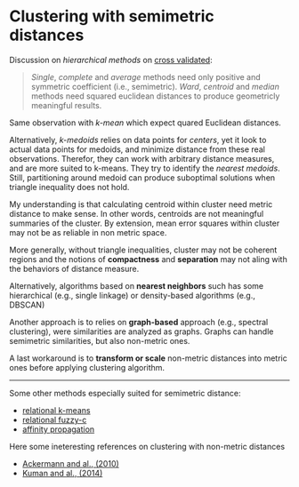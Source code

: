 # Clustering with semimetric distances

Discussion on *hierarchical methods* on [cross
validated](https://stats.stackexchange.com/questions/13873/does-a-distance-have-to-be-a-metric-for-an-hierarchical-clustering-to-be-valid): 

> *Single*, *complete* and *average* methods need only positive and
> symmetric coefficient (i.e., semimetric). *Ward*, *centroid* and *median*
> methods need squared euclidean distances to produce geometricly
> meaningful results.

Same observation with *k-mean* which expect quared Euclidean distances. 

Alternatively, *k-medoids* relies on data points for *centers*, yet it look to actual
data points for medoids, and minimize distance from these real
observations. Therefor, they can work with arbitrary distance measures,
and are more suited to k-means. They try to identify the *nearest
medoids*. Still, partitioning around medoid can produce suboptimal solutions when
triangle inequality does not hold.

My understanding is that calculating centroid within cluster 
need metric distance to make sense. In other words, centroids are 
not meaningful summaries of the cluster. By extension, 
mean error squares within cluster may not be as reliable in
non metric space. 

More generally, without triangle inequalities, cluster may not 
be coherent regions and the notions of **compactness** and 
**separation** may not aling with the behaviors of distance measure.

Alternatively, algorithms based on **nearest neighbors** such has some 
hierarchical (e.g., single linkage) or density-based algorithms (e.g., DBSCAN) 

Another approach is to relies on **graph-based** approach (e.g., spectral
clustering), were similarities are analyzed as graphs. Graphs can 
handle semimetric similarities, but also non-metric ones. 

A last workaround is to **transform or scale** non-metric distances into
metric ones before applying clustering algorithm.

---

Some other methods especially suited for semimetric distance:

- [relational k-means](https://arxiv.org/abs/1304.6899)
- [relational
  fuzzy-c](https://www.sciencedirect.com/science/article/pii/S0888613X08001412)
- [affinity
  propagation](https://www.science.org/doi/abs/10.1126/science.1136800)

Here some ineteresting references on clustering with non-metric
distances

- [Ackermann and al.,
  (2010)](https://dl.acm.org/doi/abs/10.1145/1824777.1824779)
- [Kuman and al., (2014)](https://infocomp.dcc.ufla.br/index.php/INFOCOMP/article/view/21)

